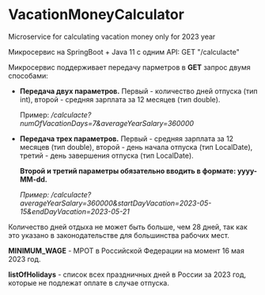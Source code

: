 # VacationMoneyCalculator
Microservice for calculating vacation money only for 2023 year

Микросервис на SpringBoot + Java 11 c одним API: GET "/calculacte"

Микросервис поддерживает передачу парметров в **GET** запрос двумя способами:

- **Передача двух параметров.** Первый - количество дней отпуска (тип int), второй - средняя зарплата за 12 месяцев (тип double). 

    Пример: _/calculacte?numOfVacationDays=7&averageYearSalary=360000_

- **Передача трех параметров.** Первый - средняя зарплата за 12 месяцев (тип double), второй - день начала отпуска (тип LocalDate), третий - день завершения отпуска (тип LocalDate).

    **Второй и третий параметры обязательно вводить в формате: yyyy-MM-dd.**

    _Пример: /calculacte?averageYearSalary=360000&startDayVacation=2023-05-15&endDayVacation=2023-05-21_

Количество дней отдыха не может быть больше, чем 28 дней, так как это указано в законодательстве для большинства рабочих мест.

**MINIMUM_WAGE** - МРОТ в Российской Федерации на момент 16 мая 2023 год.

**listOfHolidays** - список всех праздничных дней в России за 2023 год, которые не подлежат оплате в случае отпуска.
